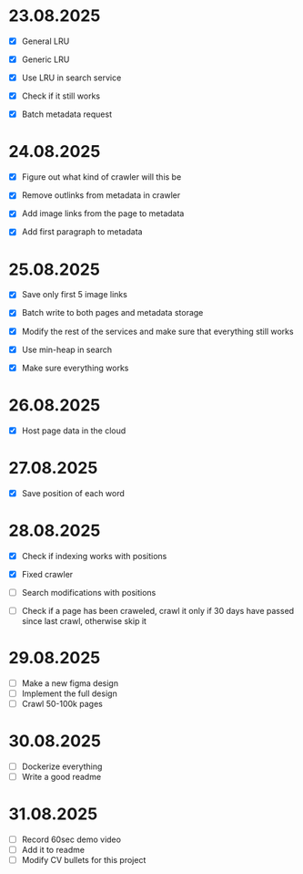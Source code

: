 # 23.08.2025
- [x] General LRU
- [x] Generic LRU
- [x] Use LRU in search service
- [x] Check if it still works
- [x] Batch metadata request


# 24.08.2025
- [x] Figure out what kind of crawler will this be
- [x] Remove outlinks from metadata in crawler
- [x] Add image links from the page to metadata
- [x] Add first paragraph to metadata



# 25.08.2025
- [x] Save only first 5 image links
- [x] Batch write to both pages and metadata storage
- [x] Modify the rest of the services and make sure that everything still works
- [x] Use min-heap in search
- [x] Make sure everything works


# 26.08.2025
- [x] Host page data in the cloud

# 27.08.2025
- [x] Save position of each word


# 28.08.2025
- [x] Check if indexing works with positions
- [x] Fixed crawler 
- [ ] Search modifications with positions
- [ ] Check if a page has been craweled, crawl it only if 30 days have passed since last crawl, otherwise skip it


# 29.08.2025

- [ ] Make a new figma design 
- [ ] Implement the full design
- [ ] Crawl 50-100k pages

# 30.08.2025
- [ ] Dockerize everything
- [ ] Write a good readme

# 31.08.2025
- [ ] Record 60sec demo video
- [ ] Add it to readme
- [ ] Modify CV bullets for this project
